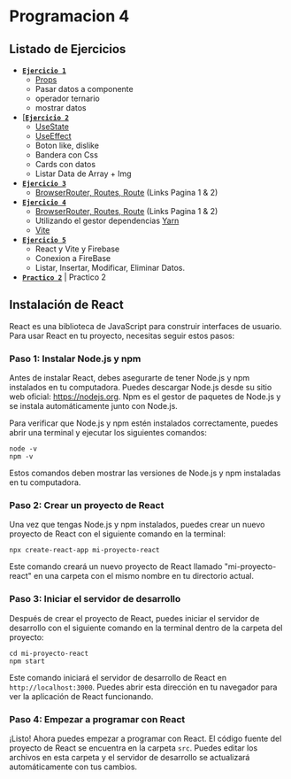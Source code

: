 # Programacion 4
## Listado de Ejercicios
* [**`Ejercicio 1`**](https://github.com/SamuelMer18/Programacion-4/tree/main/ejercicio1) 
  - [Props](https://react.dev/learn/passing-props-to-a-component) 
  - Pasar datos a componente
  - operador ternario 
  - mostrar datos
* [[**`Ejercicio 2`**](https://github.com/SamuelMer18/Programacion-4/tree/main/ejercicio2)
  - [UseState](https://react.dev/reference/react/useState) 
  - [UseEffect](https://react.dev/reference/react/useEffect) 
  - Boton like, dislike
  - Bandera con Css 
  - Cards con datos 
  - Listar Data de Array + Img
* [**`Ejercicio 3`**](https://github.com/SamuelMer18/Programacion-4/tree/main/ejercicio3#readme) 
  - [BrowserRouter, Routes, Route](https://www.w3schools.com/react/react_router.asp) (Links Pagina 1 & 2)
* [**`Ejercicio 4`**](https://github.com/SamuelMer18/Programacion-4/tree/main/ejercicio4)
  - [BrowserRouter, Routes, Route](https://www.w3schools.com/react/react_router.asp) (Links Pagina 1 & 2)
  - Utilizando el gestor dependencias [Yarn](https://yarnpkg.com/)
  - [Vite](https://vitejs.dev/)
* [**`Ejercicio 5`**](https://github.com/SamuelMer18/Programacion-4/tree/main/ejercicio5#readme) 
  - React y Vite y Firebase  
  - Conexion a FireBase
  - Listar, Insertar, Modificar, Eliminar Datos.
* [**`Practico 2`**](https://github.com/SamuelMer18/Programacion-4/tree/main/practico2) | Practico 2
## Instalación de React

React es una biblioteca de JavaScript para construir interfaces de usuario. Para usar React en tu proyecto, necesitas seguir estos pasos:

### Paso 1: Instalar Node.js y npm

Antes de instalar React, debes asegurarte de tener Node.js y npm instalados en tu computadora. Puedes descargar Node.js desde su sitio web oficial: https://nodejs.org. Npm es el gestor de paquetes de Node.js y se instala automáticamente junto con Node.js.

Para verificar que Node.js y npm estén instalados correctamente, puedes abrir una terminal y ejecutar los siguientes comandos:

```
node -v
npm -v
```

Estos comandos deben mostrar las versiones de Node.js y npm instaladas en tu computadora.

### Paso 2: Crear un proyecto de React 

Una vez que tengas Node.js y npm instalados, puedes crear un nuevo proyecto de React con el siguiente comando en la terminal:

```
npx create-react-app mi-proyecto-react
```

Este comando creará un nuevo proyecto de React llamado "mi-proyecto-react" en una carpeta con el mismo nombre en tu directorio actual.

### Paso 3: Iniciar el servidor de desarrollo

Después de crear el proyecto de React, puedes iniciar el servidor de desarrollo con el siguiente comando en la terminal dentro de la carpeta del proyecto:

```
cd mi-proyecto-react
npm start
```

Este comando iniciará el servidor de desarrollo de React en `http://localhost:3000`. Puedes abrir esta dirección en tu navegador para ver la aplicación de React funcionando.

### Paso 4: Empezar a programar con React

¡Listo! Ahora puedes empezar a programar con React. El código fuente del proyecto de React se encuentra en la carpeta `src`. Puedes editar los archivos en esta carpeta y el servidor de desarrollo se actualizará automáticamente con tus cambios.
